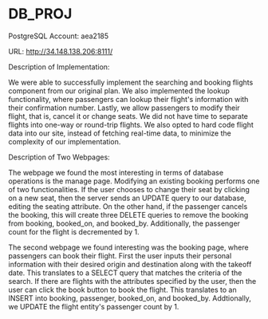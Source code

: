 # DB_PROJ

PostgreSQL Account: aea2185

URL: http://34.148.138.206:8111/

Description of Implementation:

We were able to successfully implement the searching and booking flights component from our original plan. We also implemented the lookup functionality, where passengers can lookup their flight's information with their confirmation number. Lastly, we allow passengers to modify their flight, that is, cancel it or change seats. We did not have time to separate flights into one-way or round-trip flights. We also opted to hard code flight data into our site, instead of fetching real-time data, to minimize the complexity of our implementation.


Description of Two Webpages:

The webpage we found the most interesting in terms of database operations is the manage page. Modifying an existing booking performs one of two functionalities. If the user chooses to change their seat by clicking on a new seat, then the server sends an UPDATE query to our database, editing the seating attribute. On the other hand, if the passenger cancels the booking, this will create three DELETE queries to remove the booking from booking, booked_on, and booked_by. Additionally, the passenger count for the flight is decremented by 1.

The second webpage we found interesting was the booking page, where passengers can book their flight. First the user inputs their personal information with their desired origin and destination along with the takeoff date. This translates to a SELECT query that matches the criteria of the search. If there are flights with the attributes specified by the user, then the user can click the book button to book the flight. This translates to an INSERT into booking, passenger, booked_on, and booked_by. Addtionally, we UPDATE the flight entity's passenger count by 1.
